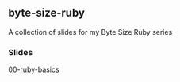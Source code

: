 ## byte-size-ruby
A collection of slides for my Byte Size Ruby series

### Slides
[00-ruby-basics](https://www.slideshare.net/secret/dkf0k6s5d4km1T)
